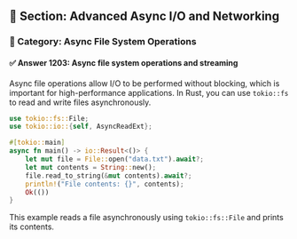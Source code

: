 ## 📘 Section: Advanced Async I/O and Networking  
### 🔹 Category: Async File System Operations  
#### ✅ Answer 1203: Async file system operations and streaming

Async file operations allow I/O to be performed without blocking, which is important for high-performance applications. In Rust, you can use `tokio::fs` to read and write files asynchronously.

```rust
use tokio::fs::File;
use tokio::io::{self, AsyncReadExt};

#[tokio::main]
async fn main() -> io::Result<()> {
    let mut file = File::open("data.txt").await?;
    let mut contents = String::new();
    file.read_to_string(&mut contents).await?;
    println!("File contents: {}", contents);
    Ok(())
}
```

This example reads a file asynchronously using `tokio::fs::File` and prints its contents.

